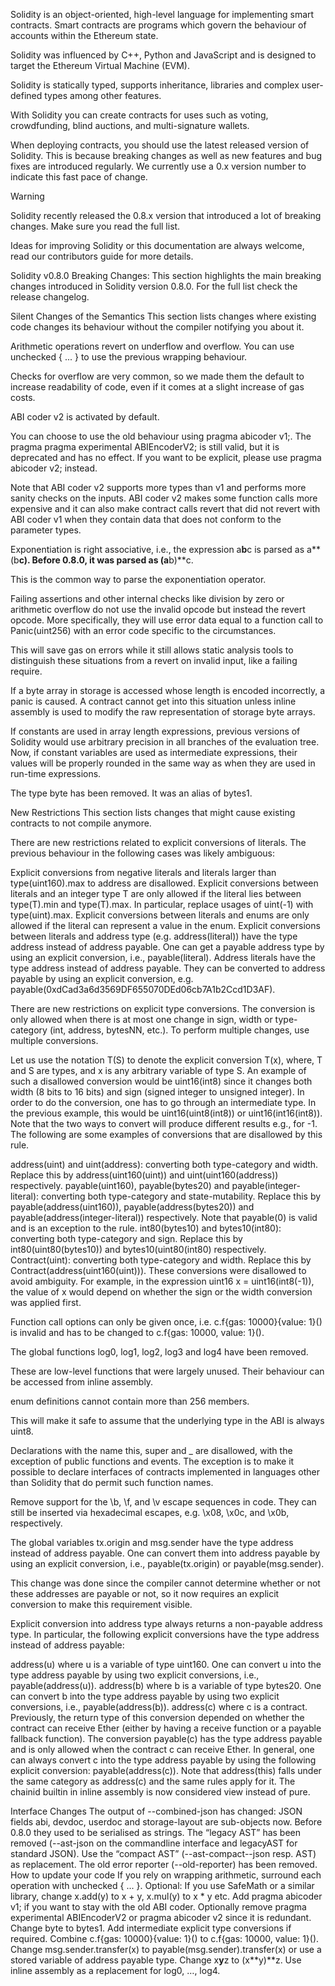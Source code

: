 Solidity is an object-oriented, high-level language for implementing smart contracts. Smart contracts are programs which govern the behaviour of accounts within the Ethereum state.

Solidity was influenced by C++, Python and JavaScript and is designed to target the Ethereum Virtual Machine (EVM).

Solidity is statically typed, supports inheritance, libraries and complex user-defined types among other features.

With Solidity you can create contracts for uses such as voting, crowdfunding, blind auctions, and multi-signature wallets.

When deploying contracts, you should use the latest released version of Solidity. This is because breaking changes as well as new features and bug fixes are introduced regularly. We currently use a 0.x version number to indicate this fast pace of change.

Warning

Solidity recently released the 0.8.x version that introduced a lot of breaking changes. Make sure you read the full list.

Ideas for improving Solidity or this documentation are always welcome, read our contributors guide for more details.




Solidity v0.8.0 Breaking Changes:
This section highlights the main breaking changes introduced in Solidity version 0.8.0. For the full list check the release changelog.

Silent Changes of the Semantics
This section lists changes where existing code changes its behaviour without the compiler notifying you about it.

Arithmetic operations revert on underflow and overflow. You can use unchecked { ... } to use the previous wrapping behaviour.

Checks for overflow are very common, so we made them the default to increase readability of code, even if it comes at a slight increase of gas costs.

ABI coder v2 is activated by default.

You can choose to use the old behaviour using pragma abicoder v1;. The pragma pragma experimental ABIEncoderV2; is still valid, but it is deprecated and has no effect. If you want to be explicit, please use pragma abicoder v2; instead.

Note that ABI coder v2 supports more types than v1 and performs more sanity checks on the inputs. ABI coder v2 makes some function calls more expensive and it can also make contract calls revert that did not revert with ABI coder v1 when they contain data that does not conform to the parameter types.

Exponentiation is right associative, i.e., the expression a**b**c is parsed as a**(b**c). Before 0.8.0, it was parsed as (a**b)**c.

This is the common way to parse the exponentiation operator.

Failing assertions and other internal checks like division by zero or arithmetic overflow do not use the invalid opcode but instead the revert opcode. More specifically, they will use error data equal to a function call to Panic(uint256) with an error code specific to the circumstances.

This will save gas on errors while it still allows static analysis tools to distinguish these situations from a revert on invalid input, like a failing require.

If a byte array in storage is accessed whose length is encoded incorrectly, a panic is caused. A contract cannot get into this situation unless inline assembly is used to modify the raw representation of storage byte arrays.

If constants are used in array length expressions, previous versions of Solidity would use arbitrary precision in all branches of the evaluation tree. Now, if constant variables are used as intermediate expressions, their values will be properly rounded in the same way as when they are used in run-time expressions.

The type byte has been removed. It was an alias of bytes1.

New Restrictions
This section lists changes that might cause existing contracts to not compile anymore.

There are new restrictions related to explicit conversions of literals. The previous behaviour in the following cases was likely ambiguous:

Explicit conversions from negative literals and literals larger than type(uint160).max to address are disallowed.
Explicit conversions between literals and an integer type T are only allowed if the literal lies between type(T).min and type(T).max. In particular, replace usages of uint(-1) with type(uint).max.
Explicit conversions between literals and enums are only allowed if the literal can represent a value in the enum.
Explicit conversions between literals and address type (e.g. address(literal)) have the type address instead of address payable. One can get a payable address type by using an explicit conversion, i.e., payable(literal).
Address literals have the type address instead of address payable. They can be converted to address payable by using an explicit conversion, e.g. payable(0xdCad3a6d3569DF655070DEd06cb7A1b2Ccd1D3AF).

There are new restrictions on explicit type conversions. The conversion is only allowed when there is at most one change in sign, width or type-category (int, address, bytesNN, etc.). To perform multiple changes, use multiple conversions.

Let us use the notation T(S) to denote the explicit conversion T(x), where, T and S are types, and x is any arbitrary variable of type S. An example of such a disallowed conversion would be uint16(int8) since it changes both width (8 bits to 16 bits) and sign (signed integer to unsigned integer). In order to do the conversion, one has to go through an intermediate type. In the previous example, this would be uint16(uint8(int8)) or uint16(int16(int8)). Note that the two ways to convert will produce different results e.g., for -1. The following are some examples of conversions that are disallowed by this rule.

address(uint) and uint(address): converting both type-category and width. Replace this by address(uint160(uint)) and uint(uint160(address)) respectively.
payable(uint160), payable(bytes20) and payable(integer-literal): converting both type-category and state-mutability. Replace this by payable(address(uint160)), payable(address(bytes20)) and payable(address(integer-literal)) respectively. Note that payable(0) is valid and is an exception to the rule.
int80(bytes10) and bytes10(int80): converting both type-category and sign. Replace this by int80(uint80(bytes10)) and bytes10(uint80(int80) respectively.
Contract(uint): converting both type-category and width. Replace this by Contract(address(uint160(uint))).
These conversions were disallowed to avoid ambiguity. For example, in the expression uint16 x = uint16(int8(-1)), the value of x would depend on whether the sign or the width conversion was applied first.

Function call options can only be given once, i.e. c.f{gas: 10000}{value: 1}() is invalid and has to be changed to c.f{gas: 10000, value: 1}().

The global functions log0, log1, log2, log3 and log4 have been removed.

These are low-level functions that were largely unused. Their behaviour can be accessed from inline assembly.

enum definitions cannot contain more than 256 members.

This will make it safe to assume that the underlying type in the ABI is always uint8.

Declarations with the name this, super and _ are disallowed, with the exception of public functions and events. The exception is to make it possible to declare interfaces of contracts implemented in languages other than Solidity that do permit such function names.

Remove support for the \b, \f, and \v escape sequences in code. They can still be inserted via hexadecimal escapes, e.g. \x08, \x0c, and \x0b, respectively.

The global variables tx.origin and msg.sender have the type address instead of address payable. One can convert them into address payable by using an explicit conversion, i.e., payable(tx.origin) or payable(msg.sender).

This change was done since the compiler cannot determine whether or not these addresses are payable or not, so it now requires an explicit conversion to make this requirement visible.

Explicit conversion into address type always returns a non-payable address type. In particular, the following explicit conversions have the type address instead of address payable:

address(u) where u is a variable of type uint160. One can convert u into the type address payable by using two explicit conversions, i.e., payable(address(u)).
address(b) where b is a variable of type bytes20. One can convert b into the type address payable by using two explicit conversions, i.e., payable(address(b)).
address(c) where c is a contract. Previously, the return type of this conversion depended on whether the contract can receive Ether (either by having a receive function or a payable fallback function). The conversion payable(c) has the type address payable and is only allowed when the contract c can receive Ether. In general, one can always convert c into the type address payable by using the following explicit conversion: payable(address(c)). Note that address(this) falls under the same category as address(c) and the same rules apply for it.
The chainid builtin in inline assembly is now considered view instead of pure.

Interface Changes
The output of --combined-json has changed: JSON fields abi, devdoc, userdoc and storage-layout are sub-objects now. Before 0.8.0 they used to be serialised as strings.
The “legacy AST” has been removed (--ast-json on the commandline interface and legacyAST for standard JSON). Use the “compact AST” (--ast-compact--json resp. AST) as replacement.
The old error reporter (--old-reporter) has been removed.
How to update your code
If you rely on wrapping arithmetic, surround each operation with unchecked { ... }.
Optional: If you use SafeMath or a similar library, change x.add(y) to x + y, x.mul(y) to x * y etc.
Add pragma abicoder v1; if you want to stay with the old ABI coder.
Optionally remove pragma experimental ABIEncoderV2 or pragma abicoder v2 since it is redundant.
Change byte to bytes1.
Add intermediate explicit type conversions if required.
Combine c.f{gas: 10000}{value: 1}() to c.f{gas: 10000, value: 1}().
Change msg.sender.transfer(x) to payable(msg.sender).transfer(x) or use a stored variable of address payable type.
Change x**y**z to (x**y)**z.
Use inline assembly as a replacement for log0, …, log4.
